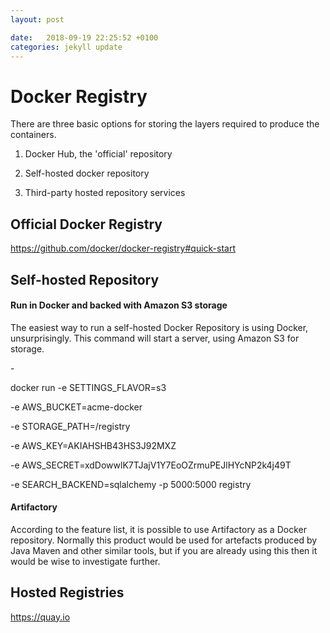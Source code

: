 ```yaml
---
layout: post

date:   2018-09-19 22:25:52 +0100
categories: jekyll update
---
```

Docker Registry
===============

There are three basic options for storing the layers required to produce
the containers.

1.  Docker Hub, the 'official' repository

2.  Self-hosted docker repository

3.  Third-party hosted repository services

Official Docker Registry
------------------------

<https://github.com/docker/docker-registry#quick-start>

Self-hosted Repository
----------------------

#### Run in Docker and backed with Amazon S3 storage

The easiest way to run a self-hosted Docker Repository is using Docker,
unsurprisingly. This command will start a server, using Amazon S3 for
storage.

\-

docker run -e SETTINGS\_FLAVOR=s3  

-e AWS\_BUCKET=acme-docker  

-e STORAGE\_PATH=/registry  

-e AWS\_KEY=AKIAHSHB43HS3J92MXZ  

-e AWS\_SECRET=xdDowwlK7TJajV1Y7EoOZrmuPEJlHYcNP2k4j49T  

-e SEARCH\_BACKEND=sqlalchemy -p 5000:5000 registry

#### Artifactory

According to the feature list, it is possible to use Artifactory as a
Docker repository. Normally this product would be used for artefacts
produced by Java Maven and other similar tools, but if you are already
using this then it would be wise to investigate further.

Hosted Registries
-----------------

<https://quay.io>
